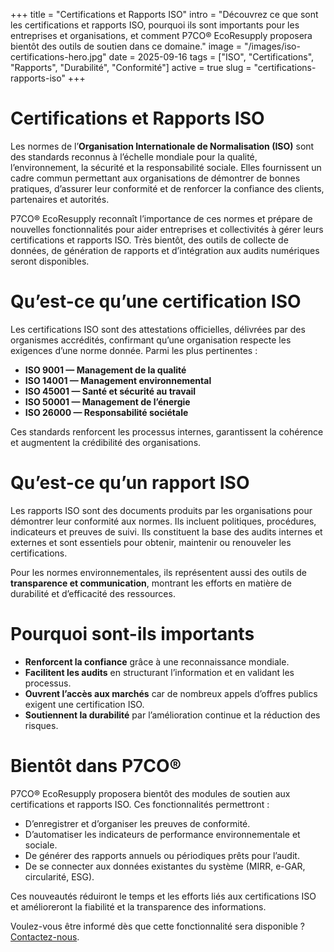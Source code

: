 +++
title = "Certifications et Rapports ISO"
intro = "Découvrez ce que sont les certifications et rapports ISO, pourquoi ils sont importants pour les entreprises et organisations, et comment P7CO® EcoResupply proposera bientôt des outils de soutien dans ce domaine."
image = "/images/iso-certifications-hero.jpg"
date = 2025-09-16
tags = ["ISO", "Certifications", "Rapports", "Durabilité", "Conformité"]
active = true
slug = "certifications-rapports-iso"
+++

# Certifications et Rapports ISO

Les normes de l’**Organisation Internationale de Normalisation (ISO)** sont des standards reconnus à l’échelle mondiale pour la qualité, l’environnement, la sécurité et la responsabilité sociale. Elles fournissent un cadre commun permettant aux organisations de démontrer de bonnes pratiques, d’assurer leur conformité et de renforcer la confiance des clients, partenaires et autorités.

P7CO® EcoResupply reconnaît l’importance de ces normes et prépare de nouvelles fonctionnalités pour aider entreprises et collectivités à gérer leurs certifications et rapports ISO. Très bientôt, des outils de collecte de données, de génération de rapports et d’intégration aux audits numériques seront disponibles.

# Qu’est-ce qu’une certification ISO

Les certifications ISO sont des attestations officielles, délivrées par des organismes accrédités, confirmant qu’une organisation respecte les exigences d’une norme donnée. Parmi les plus pertinentes :

- **ISO 9001 — Management de la qualité**  
- **ISO 14001 — Management environnemental**  
- **ISO 45001 — Santé et sécurité au travail**  
- **ISO 50001 — Management de l’énergie**  
- **ISO 26000 — Responsabilité sociétale**

Ces standards renforcent les processus internes, garantissent la cohérence et augmentent la crédibilité des organisations.

# Qu’est-ce qu’un rapport ISO

Les rapports ISO sont des documents produits par les organisations pour démontrer leur conformité aux normes. Ils incluent politiques, procédures, indicateurs et preuves de suivi. Ils constituent la base des audits internes et externes et sont essentiels pour obtenir, maintenir ou renouveler les certifications.

Pour les normes environnementales, ils représentent aussi des outils de **transparence et communication**, montrant les efforts en matière de durabilité et d’efficacité des ressources.

# Pourquoi sont-ils importants

- **Renforcent la confiance** grâce à une reconnaissance mondiale.  
- **Facilitent les audits** en structurant l’information et en validant les processus.  
- **Ouvrent l’accès aux marchés** car de nombreux appels d’offres publics exigent une certification ISO.  
- **Soutiennent la durabilité** par l’amélioration continue et la réduction des risques.

# Bientôt dans P7CO®

P7CO® EcoResupply proposera bientôt des modules de soutien aux certifications et rapports ISO. Ces fonctionnalités permettront :

- D’enregistrer et d’organiser les preuves de conformité.  
- D’automatiser les indicateurs de performance environnementale et sociale.  
- De générer des rapports annuels ou périodiques prêts pour l’audit.  
- De se connecter aux données existantes du système (MIRR, e-GAR, circularité, ESG).  

Ces nouveautés réduiront le temps et les efforts liés aux certifications ISO et amélioreront la fiabilité et la transparence des informations.

Voulez-vous être informé dès que cette fonctionnalité sera disponible ? [Contactez-nous](/fr/home/contact).
